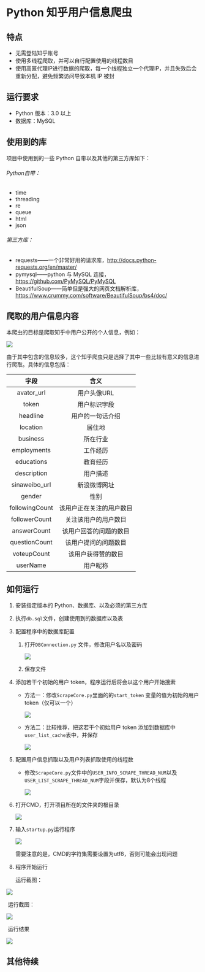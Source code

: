 # Python 知乎用户信息爬虫



## 特点

* 无需登陆知乎账号
* 使用多线程爬取，并可以自行配置使用的线程数目
* 使用高匿代理IP进行数据的爬取，每一个线程独立一个代理IP，并且失效后会重新分配，避免频繁访问导致本机 IP 被封



## 运行要求

* Python 版本：3.0 以上
* 数据库：MySQL



## 使用到的库

项目中使用到的一些 Python 自带以及其他的第三方库如下：

###### Python自带：

* time
* threading
* re
* queue
* html
* json

###### 第三方库：

* requests——一个非常好用的请求库，http://docs.python-requests.org/en/master/
* pymysql——python 与 MySQL 连接，https://github.com/PyMySQL/PyMySQL
* BeautifulSoup——简单但是强大的网页文档解析库，https://www.crummy.com/software/BeautifulSoup/bs4/doc/



## 爬取的用户信息内容

本爬虫的目标是爬取知乎中用户公开的个人信息，例如：

![](https://raw.githubusercontent.com/KEN-LJQ/MarkdownPics/master/Resource/2017-2-15/%E7%9F%A5%E4%B9%8E%E7%88%AC%E8%99%AB-%E7%88%AC%E5%8F%96%E5%86%85%E5%AE%B9%E4%BB%8B%E7%BB%8D1.png)

由于其中包含的信息较多，这个知乎爬虫只是选择了其中一些比较有意义的信息进行爬取。具体的信息包括：

|       字段       |      含义      |
| :------------: | :----------: |
|   avator_url   |   用户头像URL    |
|     token      |    用户标识字段    |
|    headline    |   用户的一句话介绍   |
|    location    |     居住地      |
|    business    |     所在行业     |
|  employments   |     工作经历     |
|   educations   |     教育经历     |
|  description   |     用户描述     |
| sinaweibo_url  |    新浪微博网址    |
|     gender     |      性别      |
| followingCount | 该用户正在关注的用户数目 |
| followerCount  |  关注该用户的用户数目  |
|  answerCount   | 该用户回答的问题的数目  |
| questionCount  |  该用户提问的问题数目  |
|  voteupCount   |  该用户获得赞的数目   |
|    userName    |     用户昵称     |



## 如何运行

1. 安装指定版本的 Python、数据库、以及必须的第三方库

2. 执行`db.sql`文件，创建使用到的数据库以及表

3. 配置程序中的数据库配置

   1. 打开`DBConnection.py` 文件，修改用户名以及密码

      ![](https://raw.githubusercontent.com/KEN-LJQ/MarkdownPics/master/Resource/2017-2-15/%E7%9F%A5%E4%B9%8E%E7%88%AC%E8%99%AB-%E5%A6%82%E4%BD%95%E4%BD%BF%E7%94%A81.png)

   2. 保存文件

4. 添加若干个初始的用户 token，程序运行后将会以这个用户开始搜索

   * 方法一：修改`ScrapeCore.py`里面的的`start_token` 变量的值为初始的用户token（仅可以一个）

     ![](https://raw.githubusercontent.com/KEN-LJQ/MarkdownPics/master/Resource/2017-2-15/%E7%9F%A5%E4%B9%8E%E7%88%AC%E8%99%AB-%E5%A6%82%E4%BD%95%E4%BD%BF%E7%94%A82.png)

   * 方法二：比较推荐，把这若干个初始用户 token 添加到数据库中`user_list_cache`表中，并保存

     ![](https://raw.githubusercontent.com/KEN-LJQ/MarkdownPics/master/Resource/2017-2-15/%E7%9F%A5%E4%B9%8E%E7%88%AC%E8%99%AB-%E5%A6%82%E4%BD%95%E4%BD%BF%E7%94%A87.png)

5. 配置用户信息抓取以及用户列表抓取使用的线程数

   * 修改`ScrapeCore.py`文件中的`USER_INFO_SCRAPE_THREAD_NUM`以及`USER_LIST_SCRAPE_THREAD_NUM`字段并保存，默认为8个线程

     ![](https://raw.githubusercontent.com/KEN-LJQ/MarkdownPics/master/Resource/2017-2-15/%E7%9F%A5%E4%B9%8E%E7%88%AC%E8%99%AB-%E5%A6%82%E4%BD%95%E4%BD%BF%E7%94%A83.png)

6. 打开CMD，打开项目所在的文件夹的根目录

   ![](https://raw.githubusercontent.com/KEN-LJQ/MarkdownPics/master/Resource/2017-2-15/%E7%9F%A5%E4%B9%8E%E7%88%AC%E8%99%AB-%E5%A6%82%E4%BD%95%E4%BD%BF%E7%94%A84.png)

7. 输入`startup.py`运行程序

   ![](https://raw.githubusercontent.com/KEN-LJQ/MarkdownPics/master/Resource/2017-2-15/%E7%9F%A5%E4%B9%8E%E7%88%AC%E8%99%AB-%E5%A6%82%E4%BD%95%E4%BD%BF%E7%94%A85.png)

   需要注意的是，CMD的字符集需要设置为utf8，否则可能会出现问题

8. 程序开始运行

   运行截图：

![](https://raw.githubusercontent.com/KEN-LJQ/MarkdownPics/master/Resource/2017-2-15/%E7%9F%A5%E4%B9%8E%E7%88%AC%E8%99%AB-%E5%A6%82%E4%BD%95%E4%BD%BF%E7%94%A86.png)

​	运行截图：

![](https://raw.githubusercontent.com/KEN-LJQ/MarkdownPics/master/Resource/2017-2-15/%E7%9F%A5%E4%B9%8E%E7%88%AC%E8%99%AB-%E5%A6%82%E4%BD%95%E4%BD%BF%E7%94%A88.png)

​	运行结果

![](https://raw.githubusercontent.com/KEN-LJQ/MarkdownPics/master/Resource/2017-2-15/%E7%9F%A5%E4%B9%8E%E7%88%AC%E8%99%AB-%E7%88%AC%E5%8F%96%E5%86%85%E5%AE%B9%E4%BB%8B%E7%BB%8D2.png)



## 其他待续

